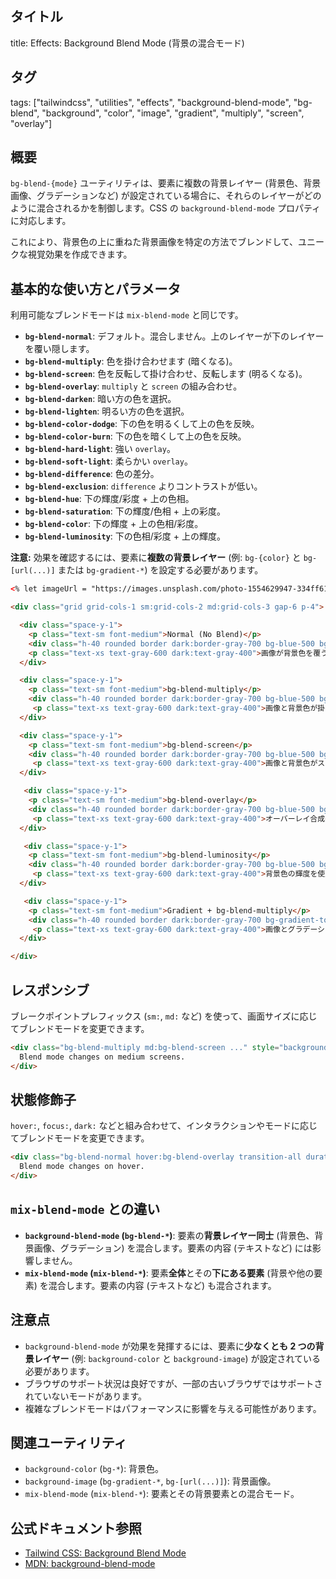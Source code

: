 ## タイトル
title: Effects: Background Blend Mode (背景の混合モード)

## タグ
tags: ["tailwindcss", "utilities", "effects", "background-blend-mode", "bg-blend", "background", "color", "image", "gradient", "multiply", "screen", "overlay"]

## 概要
`bg-blend-{mode}` ユーティリティは、要素に複数の背景レイヤー (背景色、背景画像、グラデーションなど) が設定されている場合に、それらのレイヤーがどのように混合されるかを制御します。CSS の `background-blend-mode` プロパティに対応します。

これにより、背景色の上に重ねた背景画像を特定の方法でブレンドして、ユニークな視覚効果を作成できます。

## 基本的な使い方とパラメータ

利用可能なブレンドモードは `mix-blend-mode` と同じです。

*   **`bg-blend-normal`**: デフォルト。混合しません。上のレイヤーが下のレイヤーを覆い隠します。
*   **`bg-blend-multiply`**: 色を掛け合わせます (暗くなる)。
*   **`bg-blend-screen`**: 色を反転して掛け合わせ、反転します (明るくなる)。
*   **`bg-blend-overlay`**: `multiply` と `screen` の組み合わせ。
*   **`bg-blend-darken`**: 暗い方の色を選択。
*   **`bg-blend-lighten`**: 明るい方の色を選択。
*   **`bg-blend-color-dodge`**: 下の色を明るくして上の色を反映。
*   **`bg-blend-color-burn`**: 下の色を暗くして上の色を反映。
*   **`bg-blend-hard-light`**: 強い `overlay`。
*   **`bg-blend-soft-light`**: 柔らかい `overlay`。
*   **`bg-blend-difference`**: 色の差分。
*   **`bg-blend-exclusion`**: `difference` よりコントラストが低い。
*   **`bg-blend-hue`**: 下の輝度/彩度 + 上の色相。
*   **`bg-blend-saturation`**: 下の輝度/色相 + 上の彩度。
*   **`bg-blend-color`**: 下の輝度 + 上の色相/彩度。
*   **`bg-blend-luminosity`**: 下の色相/彩度 + 上の輝度。

**注意:** 効果を確認するには、要素に**複数の背景レイヤー** (例: `bg-{color}` と `bg-[url(...)]` または `bg-gradient-*`) を設定する必要があります。

```html
<% let imageUrl = "https://images.unsplash.com/photo-1554629947-334ff61d85dc?ixid=MnwxMjA3fDB8MHxwaG90by1wYWdlfHx8fGVufDB8fHx8&ixlib=rb-1.2.1&auto=format&fit=crop&w=400&h=200&q=80"; %>

<div class="grid grid-cols-1 sm:grid-cols-2 md:grid-cols-3 gap-6 p-4">

  <div class="space-y-1">
    <p class="text-sm font-medium">Normal (No Blend)</p>
    <div class="h-40 rounded border dark:border-gray-700 bg-blue-500 bg-blend-normal bg-center bg-cover" style="background-image: url('<%= imageUrl %>')"></div>
    <p class="text-xs text-gray-600 dark:text-gray-400">画像が背景色を覆う</p>
  </div>

  <div class="space-y-1">
    <p class="text-sm font-medium">bg-blend-multiply</p>
    <div class="h-40 rounded border dark:border-gray-700 bg-blue-500 bg-blend-multiply bg-center bg-cover" style="background-image: url('<%= imageUrl %>')"></div>
     <p class="text-xs text-gray-600 dark:text-gray-400">画像と背景色が掛け合わされ暗くなる</p>
  </div>

  <div class="space-y-1">
    <p class="text-sm font-medium">bg-blend-screen</p>
    <div class="h-40 rounded border dark:border-gray-700 bg-blue-500 bg-blend-screen bg-center bg-cover" style="background-image: url('<%= imageUrl %>')"></div>
     <p class="text-xs text-gray-600 dark:text-gray-400">画像と背景色がスクリーン合成され明るくなる</p>
  </div>

   <div class="space-y-1">
    <p class="text-sm font-medium">bg-blend-overlay</p>
    <div class="h-40 rounded border dark:border-gray-700 bg-blue-500 bg-blend-overlay bg-center bg-cover" style="background-image: url('<%= imageUrl %>')"></div>
     <p class="text-xs text-gray-600 dark:text-gray-400">オーバーレイ合成</p>
  </div>

   <div class="space-y-1">
    <p class="text-sm font-medium">bg-blend-luminosity</p>
    <div class="h-40 rounded border dark:border-gray-700 bg-blue-500 bg-blend-luminosity bg-center bg-cover" style="background-image: url('<%= imageUrl %>')"></div>
     <p class="text-xs text-gray-600 dark:text-gray-400">背景色の輝度を使用</p>
  </div>

   <div class="space-y-1">
    <p class="text-sm font-medium">Gradient + bg-blend-multiply</p>
    <div class="h-40 rounded border dark:border-gray-700 bg-gradient-to-r from-yellow-400 to-pink-500 bg-blend-multiply bg-center bg-cover" style="background-image: url('<%= imageUrl %>')"></div>
     <p class="text-xs text-gray-600 dark:text-gray-400">画像とグラデーションを乗算</p>
  </div>

</div>
```

## レスポンシブ

ブレークポイントプレフィックス (`sm:`, `md:` など) を使って、画面サイズに応じてブレンドモードを変更できます。

```html
<div class="bg-blend-multiply md:bg-blend-screen ..." style="background-image: url(...); background-color: ...">
  Blend mode changes on medium screens.
</div>
```

## 状態修飾子

`hover:`, `focus:`, `dark:` などと組み合わせて、インタラクションやモードに応じてブレンドモードを変更できます。

```html
<div class="bg-blend-normal hover:bg-blend-overlay transition-all duration-300 ..." style="background-image: url(...); background-color: ...">
  Blend mode changes on hover.
</div>
```

## `mix-blend-mode` との違い

*   **`background-blend-mode` (`bg-blend-*`)**: 要素の**背景レイヤー同士** (背景色、背景画像、グラデーション) を混合します。要素の内容 (テキストなど) には影響しません。
*   **`mix-blend-mode` (`mix-blend-*`)**: 要素**全体**とその**下にある要素** (背景や他の要素) を混合します。要素の内容 (テキストなど) も混合されます。

## 注意点

*   `background-blend-mode` が効果を発揮するには、要素に**少なくとも 2 つの背景レイヤー** (例: `background-color` と `background-image`) が設定されている必要があります。
*   ブラウザのサポート状況は良好ですが、一部の古いブラウザではサポートされていないモードがあります。
*   複雑なブレンドモードはパフォーマンスに影響を与える可能性があります。

## 関連ユーティリティ

*   `background-color` (`bg-*`): 背景色。
*   `background-image` (`bg-gradient-*`, `bg-[url(...)]`): 背景画像。
*   `mix-blend-mode` (`mix-blend-*`): 要素とその背景要素との混合モード。

## 公式ドキュメント参照
*   [Tailwind CSS: Background Blend Mode](https://tailwindcss.com/docs/background-blend-mode)
*   [MDN: background-blend-mode](https://developer.mozilla.org/en-US/docs/Web/CSS/background-blend-mode)